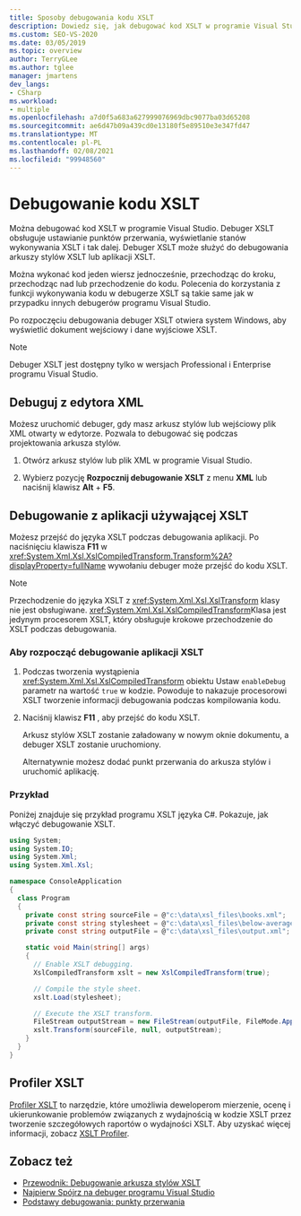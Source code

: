 ```yaml
---
title: Sposoby debugowania kodu XSLT
description: Dowiedz się, jak debugować kod XSLT w programie Visual Studio przy użyciu debugera XSLT, aby przechodzić przez kod, ustawiać punkty przerwania i wyświetlać Stany wykonania XSLT.
ms.custom: SEO-VS-2020
ms.date: 03/05/2019
ms.topic: overview
author: TerryGLee
ms.author: tglee
manager: jmartens
dev_langs:
- CSharp
ms.workload:
- multiple
ms.openlocfilehash: a7d0f5a683a627999076969dbc9077ba03d65208
ms.sourcegitcommit: ae6d47b09a439cd0e13180f5e89510e3e347fd47
ms.translationtype: MT
ms.contentlocale: pl-PL
ms.lasthandoff: 02/08/2021
ms.locfileid: "99948560"
---
```

# <a name="debugging-xslt"></a>Debugowanie kodu XSLT

Można debugować kod XSLT w programie Visual Studio. Debuger XSLT obsługuje ustawianie punktów przerwania, wyświetlanie stanów wykonywania XSLT i tak dalej. Debuger XSLT może służyć do debugowania arkuszy stylów XSLT lub aplikacji XSLT.

Można wykonać kod jeden wiersz jednocześnie, przechodząc do kroku, przechodząc nad lub przechodzenie do kodu. Polecenia do korzystania z funkcji wykonywania kodu w debugerze XSLT są takie same jak w przypadku innych debugerów programu Visual Studio.

Po rozpoczęciu debugowania debuger XSLT otwiera system Windows, aby wyświetlić dokument wejściowy i dane wyjściowe XSLT.

> [!NOTE]
> Debuger XSLT jest dostępny tylko w wersjach Professional i Enterprise programu Visual Studio.

## <a name="debug-from-the-xml-editor"></a>Debuguj z edytora XML

Możesz uruchomić debuger, gdy masz arkusz stylów lub wejściowy plik XML otwarty w edytorze. Pozwala to debugować się podczas projektowania arkusza stylów.

1. Otwórz arkusz stylów lub plik XML w programie Visual Studio.

1. Wybierz pozycję **Rozpocznij debugowanie XSLT** z menu **XML** lub naciśnij klawisz **Alt** + **F5**.

## <a name="debug-from-an-app-that-uses-xslt"></a>Debugowanie z aplikacji używającej XSLT

Możesz przejść do języka XSLT podczas debugowania aplikacji. Po naciśnięciu klawisza **F11** w <xref:System.Xml.Xsl.XslCompiledTransform.Transform%2A?displayProperty=fullName> wywołaniu debuger może przejść do kodu XSLT.

> [!NOTE]
> Przechodzenie do języka XSLT z <xref:System.Xml.Xsl.XslTransform> klasy nie jest obsługiwane. <xref:System.Xml.Xsl.XslCompiledTransform>Klasa jest jedynym procesorem XSLT, który obsługuje krokowe przechodzenie do XSLT podczas debugowania.

### <a name="to-start-debugging-an-xslt-application"></a>Aby rozpocząć debugowanie aplikacji XSLT

1. Podczas tworzenia wystąpienia <xref:System.Xml.Xsl.XslCompiledTransform> obiektu Ustaw `enableDebug` parametr na wartość `true` w kodzie. Powoduje to nakazuje procesorowi XSLT tworzenie informacji debugowania podczas kompilowania kodu.

1. Naciśnij klawisz **F11** , aby przejść do kodu XSLT.

   Arkusz stylów XSLT zostanie załadowany w nowym oknie dokumentu, a debuger XSLT zostanie uruchomiony.

   Alternatywnie możesz dodać punkt przerwania do arkusza stylów i uruchomić aplikację.

### <a name="example"></a>Przykład

Poniżej znajduje się przykład programu XSLT języka C#. Pokazuje, jak włączyć debugowanie XSLT.

```csharp
using System;
using System.IO;
using System.Xml;
using System.Xml.Xsl;

namespace ConsoleApplication
{
  class Program
  {
    private const string sourceFile = @"c:\data\xsl_files\books.xml";
    private const string stylesheet = @"c:\data\xsl_files\below-average.xsl";
    private const string outputFile = @"c:\data\xsl_files\output.xml";

    static void Main(string[] args)
    {
      // Enable XSLT debugging.
      XslCompiledTransform xslt = new XslCompiledTransform(true);

      // Compile the style sheet.
      xslt.Load(stylesheet);

      // Execute the XSLT transform.
      FileStream outputStream = new FileStream(outputFile, FileMode.Append);
      xslt.Transform(sourceFile, null, outputStream);
    }
  }
}
```

## <a name="xslt-profiler"></a>Profiler XSLT

[Profiler XSLT](../xml-tools/xslt-profiler.md) to narzędzie, które umożliwia deweloperom mierzenie, ocenę i ukierunkowanie problemów związanych z wydajnością w kodzie XSLT przez tworzenie szczegółowych raportów o wydajności XSLT. Aby uzyskać więcej informacji, zobacz [XSLT Profiler](../xml-tools/xslt-profiler.md).

## <a name="see-also"></a>Zobacz też

- [Przewodnik: Debugowanie arkusza stylów XSLT](../xml-tools/walkthrough-debug-an-xslt-style-sheet.md)
- [Najpierw Spójrz na debuger programu Visual Studio](../debugger/debugger-feature-tour.md)
- [Podstawy debugowania: punkty przerwania](../debugger/using-breakpoints.md)
